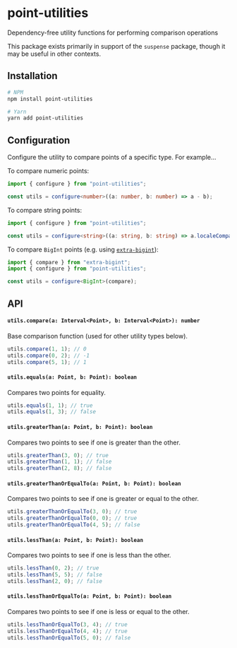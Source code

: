 # point-utilities

Dependency-free utility functions for performing comparison operations

This package exists primarily in support of the `suspense` package, though it may be useful in other contexts.

## Installation

```sh
# NPM
npm install point-utilities

# Yarn
yarn add point-utilities
```

## Configuration

Configure the utility to compare points of a specific type. For example...

To compare numeric points:

```ts
import { configure } from "point-utilities";

const utils = configure<number>((a: number, b: number) => a - b);
```

To compare string points:

```ts
import { configure } from "point-utilities";

const utils = configure<string>((a: string, b: string) => a.localeCompare(b));
```

To compare `BigInt` points (e.g. using [`extra-bigint`](https://www.npmjs.com/package/extra-bigint)):

```ts
import { compare } from "extra-bigint";
import { configure } from "point-utilities";

const utils = configure<BigInt>(compare);
```

## API

#### `utils.compare(a: Interval<Point>, b: Interval<Point>): number`

Base comparison function (used for other utility types below).

```js
utils.compare(1, 1); // 0
utils.compare(0, 2); // -1
utils.compare(5, 1); // 1
```

#### `utils.equals(a: Point, b: Point): boolean`

Compares two points for equality.

```js
utils.equals(1, 1); // true
utils.equals(1, 3); // false
```

#### `utils.greaterThan(a: Point, b: Point): boolean`

Compares two points to see if one is greater than the other.

```js
utils.greaterThan(3, 0); // true
utils.greaterThan(1, 1); // false
utils.greaterThan(2, 8); // false
```

#### `utils.greaterThanOrEqualTo(a: Point, b: Point): boolean`

Compares two points to see if one is greater or equal to the other.

```js
utils.greaterThanOrEqualTo(3, 0); // true
utils.greaterThanOrEqualTo(0, 0); // true
utils.greaterThanOrEqualTo(4, 5); // false
```

#### `utils.lessThan(a: Point, b: Point): boolean`

Compares two points to see if one is less than the other.

```js
utils.lessThan(0, 2); // true
utils.lessThan(5, 5); // false
utils.lessThan(2, 0); // false
```

#### `utils.lessThanOrEqualTo(a: Point, b: Point): boolean`

Compares two points to see if one is less or equal to the other.

```js
utils.lessThanOrEqualTo(3, 4); // true
utils.lessThanOrEqualTo(4, 4); // true
utils.lessThanOrEqualTo(5, 0); // false
```
